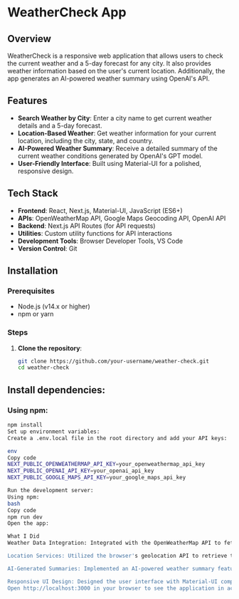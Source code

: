 # WeatherCheck App

## Overview

WeatherCheck is a responsive web application that allows users to check the current weather and a 5-day forecast for any city. It also provides weather information based on the user's current location. Additionally, the app generates an AI-powered weather summary using OpenAI's API.

## Features

- **Search Weather by City**: Enter a city name to get current weather details and a 5-day forecast.
- **Location-Based Weather**: Get weather information for your current location, including the city, state, and country.
- **AI-Powered Weather Summary**: Receive a detailed summary of the current weather conditions generated by OpenAI's GPT model.
- **User-Friendly Interface**: Built using Material-UI for a polished, responsive design.

## Tech Stack

- **Frontend**: React, Next.js, Material-UI, JavaScript (ES6+)
- **APIs**: OpenWeatherMap API, Google Maps Geocoding API, OpenAI API
- **Backend**: Next.js API Routes (for API requests)
- **Utilities**: Custom utility functions for API interactions
- **Development Tools**: Browser Developer Tools, VS Code
- **Version Control**: Git

## Installation

### Prerequisites

- Node.js (v14.x or higher)
- npm or yarn

### Steps

1. **Clone the repository**:

   ```bash
   git clone https://github.com/your-username/weather-check.git
   cd weather-check
## Install dependencies:

### Using npm:

```bash
npm install
Set up environment variables:
Create a .env.local file in the root directory and add your API keys:

env
Copy code
NEXT_PUBLIC_OPENWEATHERMAP_API_KEY=your_openweathermap_api_key
NEXT_PUBLIC_OPENAI_API_KEY=your_openai_api_key
NEXT_PUBLIC_GOOGLE_MAPS_API_KEY=your_google_maps_api_key

Run the development server:
Using npm:
bash
Copy code
npm run dev
Open the app:

What I Did
Weather Data Integration: Integrated with the OpenWeatherMap API to fetch real-time weather data and a 5-day forecast based on the user's input or location.

Location Services: Utilized the browser's geolocation API to retrieve the user's coordinates and fetch corresponding weather data. Used the Google Maps Geocoding API to get the city, state, and country details from the coordinates.

AI-Generated Summaries: Implemented an AI-powered weather summary feature using the OpenAI API to provide insightful and intelligent summaries of the current weather conditions.

Responsive UI Design: Designed the user interface with Material-UI components to ensure a clean, responsive, and user-friendly experience across devices.
Open http://localhost:3000 in your browser to see the application in action.
